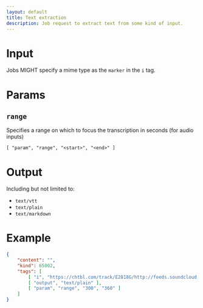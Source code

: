 ```yaml
---
layout: default
title: Text extraction
description: Job request to extract text from some kind of input.
---
```


# Input

Jobs MIGHT specify a mime type as the <code>marker</code> in the <code>i</code> tag.

# Params

## `range`

Specifies a range on which to focus the transcription in seconds (for audio inputs)

```
[ "param", "range", "<start>", "<end>" ]
```

# Output

Including but not limited to:

* `text/vtt`
* `text/plain`
* `text/markdown`

# Example

```json
{
    "content": "",
    "kind": 65002,
    "tags": [
        [ "i", "https://chtbl.com/track/E2818G/http://feeds.soundcloud.com/stream/1602940803-bitcoin-and-data-vendetta-ep782.mp3" ],
        [ "output", "text/plain" ],
        [ "param", "range", "300", "360" ]
    ]
}
```